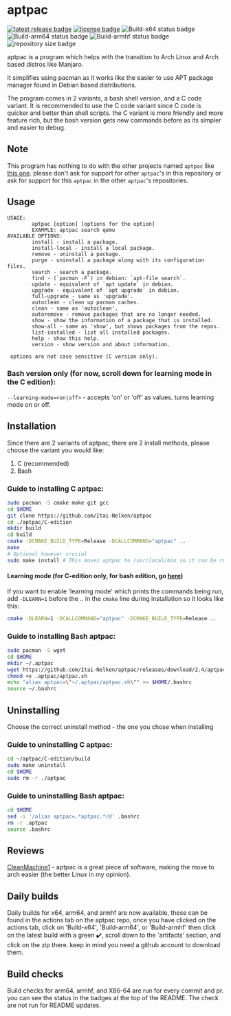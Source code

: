 # aptpac

[![latest release badge](https://img.shields.io/github/v/release/Itai-Nelken/aptpac?include_prereleases&style=flat-square)](https://github.com/Itai-Nelken/aptpac/releases/latest) [![license badge](https://img.shields.io/github/license/Itai-Nelken/aptpac?style=flat-square)](https://github.com/Itai-Nelken/aptpac/blob/main/LICENSE) ![Build-x64 status badge](https://img.shields.io/github/workflow/status/Itai-Nelken/aptpac/Build-x64?label=Build%20x64&style=flat-square) ![Build-arm64 status badge](https://img.shields.io/github/workflow/status/Itai-Nelken/aptpac/Build-arm64?label=Build%20arm64&style=flat-square) ![Build-armhf status badge](https://img.shields.io/github/workflow/status/Itai-Nelken/aptpac/Build-armhf?label=Build%20armhf&style=flat-square) ![repository size badge](https://img.shields.io/github/repo-size/Itai-Nelken/aptpac?style=flat-square)


aptpac is a program which helps with the transition to Arch Linux and Arch based distros like Manjaro.

It simplifies using pacman as it works like the easier to use APT package manager found in Debian based distributions.

The program comes in 2 variants, a bash shell version, and a C code variant.
It is recommended to use the C code variant since C code is quicker and better than shell scripts. the C variant is more friendly and more feature rich, but the bash version gets new commands before as its simpler and easier to debug.

## Note
This program has nothing to do with the other projects named `aptpac` like [this one](https://github.com/FascodeNet/aptpac). please don't ask for support for other `aptpac`'s in this repository or ask for support for this `aptpac` in the other `aptpac`'s repositories.

## Usage

```
USAGE:
        aptpac [option] [options for the option]
        EXAMPLE: aptpac search qemu
AVAILABLE OPTIONS:
        install - install a package.
        install-local - install a local package.
        remove - uninstall a package.
        purge - uninstall a package along with its configuration files.
        search - search a package.
        find - (`pacman -F`) in debian: `apt-file search`.
        update - equivalent of `apt update` in debian.
        upgrade - equivalent of `apt upgrade` in debian.
        full-upgrade - same as 'upgrade'.
        autoclean - clean up pacman caches.
        clean - same as 'autoclean'.
        autoremove - remove packages that are no longer needed.
        show - show the information of a package that is installed.
        show-all - same as 'show', but shows packages from the repos.
        list-installed - list all installed packages.
        help - show this help.
        version - show version and about information.
        
 options are not case sensitive (C version only).
```
### Bash version only (for now, scroll down for learning mode in the C edition):
`--learning-mode=<on|off>` - accepts 'on' or 'off' as values. turns learning mode on or off.

## Installation

Since there are 2 variants of aptpac, there are 2 install methods, please choose the variant you would like:

1) C (recommended)<br>
2) Bash

### Guide to installing C aptpac:

``` bash
sudo pacman -S cmake make git gcc
cd $HOME
git clone https://github.com/Itai-Nelken/aptpac
cd ./aptpac/C-edition
mkdir build
cd build 
cmake -DCMAKE_BUILD_TYPE=Release -DCALLCOMMAND="aptpac" ..
make
# Optional however crucial
sudo make install # This moves aptpac to /usr/local/bin so it can be run easily
```
#### Learning mode (for C-edition only, for bash edition, go [here](https://github.com/Itai-Nelken/aptpac#bash-version-only-for-now))
If you want to enable 'learning mode' which prints the commands being run, add  `-DLEARN=1` before the .. in the `cmake` line during installation so it looks like this:<br>
```bash
cmake -DLEARN=1 -DCALLCOMMAND="aptpac" -DCMAKE_BUILD_TYPE=Release ..
```

### Guide to installing Bash aptpac:

``` bash
sudo pacman -S wget
cd $HOME
mkdir ~/.aptpac
wget https://github.com/Itai-Nelken/aptpac/releases/download/2.4/aptpac.sh -O ~/.aptpac/aptpac.sh
chmod +x .aptpac/aptpac.sh
echo "alias aptpac=\"~/.aptpac/aptpac.sh\"" >> $HOME/.bashrc
source ~/.bashrc
```

## Uninstalling

Choose the correct uninstall method - the one you chose when installing

### Guide to uninstalling C aptpac:

``` bash
cd ~/aptpac/C-edition/build
sudo make uninstall
cd $HOME
sudo rm -r ./aptpac
```

### Guide to uninstalling Bash aptpac:

``` bash
cd $HOME
sed -i '/alias aptpac=.*aptpac.*/d' .bashrc
rm -r .aptpac
source .bashrc
```

## Reviews

<a href="https://github.com/CleanMachine1" target="_blank">CleanMachine1</a> - aptpac is a great piece of software, making the move to arch easier (the better Linux in my opinion).

## Daily builds

Daily builds for x64, arm64, and armhf are now available, these can be found in the actions tab on the aptpac repo, once you have clicked on the actions tab, click on 'Build-x64', 'Build-arm64', or 'Build-armhf' then
click on the latest build with a green ✔️, scroll down to the 'artifacts' section, and click on the zip there.
keep in mind you need a github account to download them.

## Build checks

Build checks for arm64, armhf, and X86-64 are run for every commit and pr. you can see the status in the badges at the top of the README.
The check are not run for README updates.

